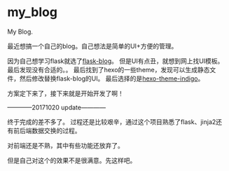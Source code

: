 # my_blog
My Blog.

最近想搞一个自己的blog。自己想法是简单的UI+方便的管理。

因为自己想学习flask就选了[flask-blog](https://github.com/dmaslov/flask-blog)。
但是UI有点丑，就想到网上找UI模板。最后发现没有合适的。。
最后找到了hexo的一些theme，发现可以生成静态文件，然后修改替换flask-blog的UI。
最后选择的是[hexo-theme-indigo](https://github.com/yscoder/hexo-theme-indigo)。

方案定下来了，接下来就是开始开发了啊！


————20171020 update————

终于完成的差不多了。
过程还是比较艰辛，通过这个项目熟悉了flask、jinja2还有前后端数据交换的过程。

对前端还是不熟，其中有些功能还放弃了。

但是自己对这个的效果不是很满意。先这样吧。

